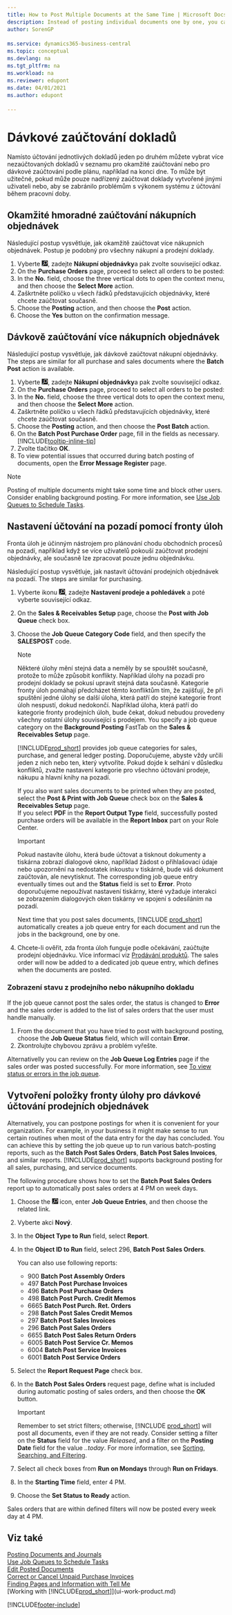 ```yaml
---
title: How to Post Multiple Documents at the Same Time | Microsoft Docs
description: Instead of posting individual documents one by one, you can select multiple non-posted documents in a list for batch posting, either for immediate posting or scheduled to, for example, the end of the day.
author: SorenGP

ms.service: dynamics365-business-central
ms.topic: conceptual
ms.devlang: na
ms.tgt_pltfrm: na
ms.workload: na
ms.reviewer: edupont
ms.date: 04/01/2021
ms.author: edupont

---
```

# Dávkové zaúčtování dokladů

Namísto účtování jednotlivých dokladů jeden po druhém můžete vybrat více nezaúčtovaných dokladů v seznamu pro okamžité zaúčtování nebo pro dávkové zaúčtování podle plánu, například na konci dne. To může být užitečné, pokud může pouze nadřízený zaúčtovat doklady vytvořené jinými uživateli nebo, aby se zabránilo problémům s výkonem systému z účtování během pracovní doby.

## Okamžité hmoradné zaúčtování nákupních objednávek

Následující postup vysvětluje, jak okamžitě zaúčtovat více nákupních objednávek. Postup je podobný pro všechny nákupní a prodejní doklady.

1. Vyberte ![Žárovku, která otevře funkci Řekněte mi](media/ui-search/search_small.png "Řekněte mi, co chcete delat"), zadejte **Nákupní objednávky**a pak zvolte související odkaz.
2. On the **Purchase Orders** page, proceed to select all orders to be posted:
3. In the **No.** field, choose the three vertical dots to open the context menu, and then choose the **Select More** action.
4. Zaškrtněte políčko u všech řádků představujících objednávky, které chcete zaúčtovat současně.
5. Choose the **Posting** action, and then choose the **Post** action.
6. Choose the **Yes** button on the confirmation message.

## Dávkově zaúčtování více nákupních objednávek

Následující postup vysvětluje, jak dávkově zaúčtovat nákupní objednávky. The steps are similar for all purchase and sales documents where the **Batch Post** action is available.

1. Vyberte ![Žárovku, která otevře funkci Řekněte mi](media/ui-search/search_small.png "Řekněte mi, co chcete delat"), zadejte **Nákupní objednávky**a pak zvolte související odkaz.
2. On the **Purchase Orders** page, proceed to select all orders to be posted:
3. In the **No.** field, choose the three vertical dots to open the context menu, and then choose the **Select More** action.
4. Zaškrtněte políčko u všech řádků představujících objednávky, které chcete zaúčtovat současně.
5. Choose the **Posting** action, and then choose the **Post Batch** action.
6. On the **Batch Post Purchase Order** page, fill in the fields as necessary. [!INCLUDE[tooltip-inline-tip](includes/tooltip-inline-tip_md.md)]
7. Zvolte tlačítko **OK**.
8. To view potential issues that occurred during batch posting of documents, open the **Error Message Register** page.

> [!NOTE]
> Posting of multiple documents might take some time and block other users. Consider enabling background posting. For more information, see [Use Job Queues to Schedule Tasks](admin-job-queues-schedule-tasks.md).

## Nastavení účtování na pozadí pomocí fronty úloh
Fronta úloh je účinným nástrojem pro plánování chodu obchodních procesů na pozadí, například když se více uživatelů pokouší zaúčtovat prodejní objednávky, ale současně lze zpracovat pouze jednu objednávku.

Následující postup vysvětluje, jak nastavit účtování prodejních objednávek na pozadí. The steps are similar for purchasing.

1. Vyberte ikonu ![Žárovky, která otevře funkci Řekněte mi](media/ui-search/search_small.png "Řekněte mi, co chcete dělat"), zadejte **Nastavení prodeje a pohledávek** a poté vyberte související odkaz.
2. On the **Sales & Receivables Setup** page, choose the **Post with Job Queue** check box.
3. Choose the **Job Queue Category Code** field, and then specify the **SALESPOST** code.

   > [!NOTE]
   > Některé úlohy mění stejná data a neměly by se spouštět současně, protože to může způsobit konflikty. Například úlohy na pozadí pro prodejní doklady se pokusí upravit stejná data současně. Kategorie fronty úloh pomáhají předcházet těmto konfliktům tím, že zajišťují, že při spuštění jedné úlohy se další úloha, která patří do stejné kategorie front úloh nespustí, dokud nedokončí. Například úloha, která patří do kategorie fronty prodejních úloh, bude čekat, dokud nebudou provedeny všechny ostatní úlohy související s prodejem. You specify a job queue category on the **Background Posting** FastTab on the **Sales & Receivables Setup** page.
   >
   > [!INCLUDE[prod_short](includes/prod_short.md)] provides job queue categories for sales, purchase, and general ledger posting. Doporučujeme, abyste vždy určili jeden z nich nebo ten, který vytvoříte. Pokud dojde k selhání v důsledku konfliktů, zvažte nastavení kategorie pro všechno účtování prodeje, nákupu a hlavní knihy na pozadí.

   If you also want sales documents to be printed when they are posted, select the **Post & Print with Job Queue** check box on the **Sales & Receivables Setup** page.  
   If you select **PDF** in the **Report Output Type** field, successfully posted purchase orders will be available in the **Report Inbox** part on your Role Center.

   > [!IMPORTANT]  
   > Pokud nastavíte úlohu, která bude účtovat a tisknout dokumenty a tiskárna zobrazí dialogové okno, například žádost o přihlašovací údaje nebo upozornění na nedostatek inkoustu v tiskárně, bude váš dokument zaúčtován, ale nevytisknut. The corresponding job queue entry eventually times out and the **Status** field is set to **Error**. Proto doporučujeme nepoužívat nastavení tiskárny, které vyžaduje interakci se zobrazením dialogových oken tiskárny ve spojení s odesíláním na pozadí.

   Next time that you post sales documents, [!INCLUDE [prod_short](includes/prod_short.md)] automatically creates a job queue entry for each document and run the jobs in the background, one by one.

4. Chcete-li ověřit, zda fronta úloh funguje podle očekávání, zaúčtujte prodejní objednávku. Více informací viz [Prodávání produktů](sales-how-sell-products.md).
   The sales order will now be added to a dedicated job queue entry, which defines when the documents are posted.

### Zobrazení stavu z prodejního nebo nákupního dokladu
If the job queue cannot post the sales order, the status is changed to **Error** and the sales order is added to the list of sales orders that the user must handle manually.
1. From the document that you have tried to post with background posting, choose the **Job Queue Status** field, which will contain **Error**.
2. Zkontrolujte chybovou zprávu a problém vyřešte.

Alternativelly you can review on the **Job Queue Log Entries** page if the sales order was posted successfully. For more information, see [To view status or errors in the job queue](admin-job-queues-schedule-tasks.md#to-view-status-or-errors-in-the-job-queue).

## Vytvoření položky fronty úlohy pro dávkové účtování prodejních objednávek

Alternatively, you can postpone postings for when it is convenient for your organization. For example, in your business it might make sense to run certain routines when most of the data entry for the day has concluded. You can achieve this by setting the job queue up to run various batch-posting reports, such as the **Batch Post Sales Orders**, **Batch Post Sales Invoices**, and similar reports. [!INCLUDE[prod_short](includes/prod_short.md)] supports background posting for all sales, purchasing, and service documents.

The following procedure shows how to set the **Batch Post Sales Orders** report up to automatically post sales orders at 4 PM on week days.

1. Choose the ![Lightbulb that opens the Tell Me feature](media/ui-search/search_small.png "Tell me what you want to do") icon, enter **Job Queue Entries**, and then choose the related link.
2. Vyberte akci **Nový**.
3. In the **Object Type to Run** field, select **Report**.
4. In the **Object ID to Run** field, select 296, **Batch Post Sales Orders**.

   You can also use following reports:

   * 900 **Batch Post Assembly Orders**
   * 497 **Batch Post Purchase Invoices**
   * 496 **Batch Post Purchase Orders**
   * 498 **Batch Post Purch. Credit Memos**
   * 6665 **Batch Post Purch. Ret. Orders**
   * 298 **Batch Post Sales Credit Memos**
   * 297 **Batch Post Sales Invoices**
   * 296 **Batch Post Sales Orders**
   * 6655 **Batch Post Sales Return Orders**
   * 6005 **Batch Post Service Cr. Memos**
   * 6004 **Batch Post Service Invoices**
   * 6001 **Batch Post Service Orders**

5. Select the **Report Request Page** check box.
6. In the **Batch Post Sales Orders** request page, define what is included during automatic posting of sales orders, and then choose the **OK** button.

   > [!IMPORTANT]
   > Remember to set strict filters; otherwise, [!INCLUDE [prod_short](includes/prod_short.md)] will post all documents, even if they are not ready. Consider setting a filter on the **Status** field for the value *Released*, and a filter on the **Posting Date** field for the value *..today*. For more information, see [Sorting, Searching, and Filtering](ui-enter-criteria-filters.md).
7. Select all check boxes from **Run on Mondays** through **Run on Fridays**.
8. In the **Starting Time** field, enter 4 PM.
9. Choose the **Set Status to Ready** action.

Sales orders that are within defined filters will now be posted every week day at 4 PM.


## Viz také

[Posting Documents and Journals](ui-post-documents-journals.md)  
[Use Job Queues to Schedule Tasks](admin-job-queues-schedule-tasks.md)  
[Edit Posted Documents](across-edit-posted-document.md)  
[Correct or Cancel Unpaid Purchase Invoices](purchasing-how-correct-cancel-unpaid-purchase-invoices.md)  
[Finding Pages and Information with Tell Me](ui-search.md)  
[Working with [!INCLUDE[prod_short](includes/prod_short.md)]](ui-work-product.md)


[!INCLUDE[footer-include](includes/footer-banner.md)]